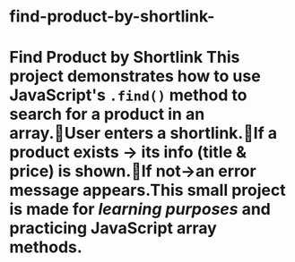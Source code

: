 # find-product-by-shortlink-
# Find Product by Shortlink  This project demonstrates how to use JavaScript's **`.find()`** method to search for a product in an array.🔹User enters a **shortlink**.🔹If a product exists → its info (title &amp; price) is shown.🔹If not→an error message appears.This small project is made for *learning purposes* and practicing JavaScript array methods. 
